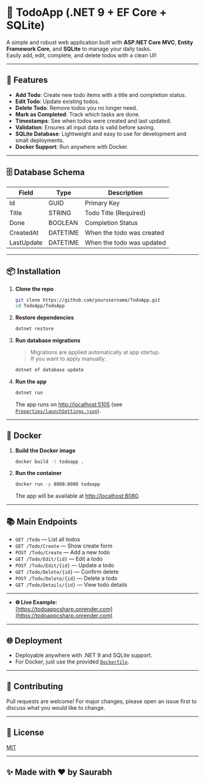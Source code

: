 # 📝 TodoApp (.NET 9 + EF Core + SQLite)

A simple and robust web application built with **ASP.NET Core MVC**, **Entity Framework Core**, and **SQLite** to manage your daily tasks.  
Easily add, edit, complete, and delete todos with a clean UI!

---

## 🚀 Features

- **Add Todo**: Create new todo items with a title and completion status.
- **Edit Todo**: Update existing todos.
- **Delete Todo**: Remove todos you no longer need.
- **Mark as Completed**: Track which tasks are done.
- **Timestamps**: See when todos were created and last updated.
- **Validation**: Ensures all input data is valid before saving.
- **SQLite Database**: Lightweight and easy to use for development and small deployments.
- **Docker Support**: Run anywhere with Docker.

---

## 🗄️ Database Schema

| Field      | Type      | Description                |
|------------|-----------|----------------------------|
| Id         | GUID      | Primary Key                |
| Title      | STRING    | Todo Title (Required)      |
| Done       | BOOLEAN   | Completion Status          |
| CreatedAt  | DATETIME  | When the todo was created  |
| LastUpdate | DATETIME  | When the todo was updated  |

---

## 📦 Installation

1. **Clone the repo**
   ```sh
   git clone https://github.com/yourusername/TodoApp.git
   cd TodoApp/TodoApp
   ```

2. **Restore dependencies**
   ```sh
   dotnet restore
   ```

3. **Run database migrations**
   > Migrations are applied automatically at app startup.  
   > If you want to apply manually:
   ```sh
   dotnet ef database update
   ```

4. **Run the app**
   ```sh
   dotnet run
   ```
   The app runs on [http://localhost:5105](http://localhost:5105) (see [`Properties/launchSettings.json`](TodoApp/Properties/launchSettings.json)).

---

## 🐳 Docker

1. **Build the Docker image**
   ```sh
   docker build -t todoapp .
   ```

2. **Run the container**
   ```sh
   docker run -p 8080:8080 todoapp
   ```
   The app will be available at [http://localhost:8080](http://localhost:8080).

---

## 📚 Main Endpoints

- `GET /Todo` — List all todos
- `GET /Todo/Create` — Show create form
- `POST /Todo/Create` — Add a new todo
- `GET /Todo/Edit/{id}` — Edit a todo
- `POST /Todo/Edit/{id}` — Update a todo
- `GET /Todo/Delete/{id}` — Confirm delete
- `POST /Todo/Delete/{id}` — Delete a todo
- `GET /Todo/Details/{id}` — View todo details

---
- **🌐 Live Example:**  
  [https://todoappcsharp.onrender.com](https://todoappcsharp.onrender.com)

---
## 🌐 Deployment

- Deployable anywhere with .NET 9 and SQLite support.
- For Docker, just use the provided [`Dockerfile`](TodoApp/Dockerfile).

---

## 🤝 Contributing

Pull requests are welcome! For major changes, please open an issue first to discuss what you would like to change.

---

## 📄 License

[MIT](LICENSE)

---

## ✨ Made with ❤️ by Saurabh
